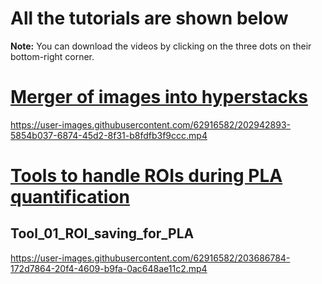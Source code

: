 # All the tutorials are shown below
**Note:** You can download the videos by clicking on the three dots on their bottom-right corner. 

# [Merger of images into hyperstacks](Tools%20for%20EVOS-M7000%20images/Images_to_Hyperstacks_merger.py)
https://user-images.githubusercontent.com/62916582/202942893-5854b037-6874-45d2-8f31-b8fdfb3f9ccc.mp4

# [Tools to handle ROIs during PLA quantification](https://github.com/EdRey05/Resources_for_Mulligan_Lab/tree/main/Tools%20for%20PLA%20quantification)
## Tool_01_ROI_saving_for_PLA
https://user-images.githubusercontent.com/62916582/203686784-172d7864-20f4-4609-b9fa-0ac648ae11c2.mp4

